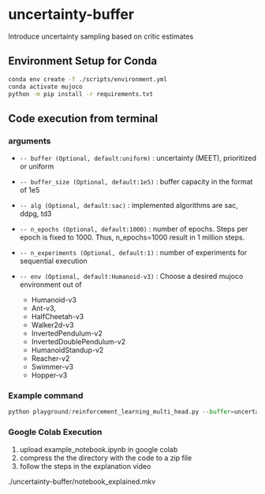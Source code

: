 # uncertainty-buffer
Introduce uncertainty sampling based on critic estimates

## Environment Setup for Conda

```bash
conda env create -f ./scripts/environment.yml
conda activate mujoco
python -m pip install -r requirements.txt
```

## Code execution from terminal

### arguments

- ```-- buffer (Optional, default:uniform)``` : uncertainty (MEET), prioritized or uniform

- ```-- buffer_size (Optional, default:1e5)``` : buffer capacity in the format of 1e5

- ```-- alg (Optional, default:sac)``` : implemented algorithms are sac, ddpg, td3

- ```-- n_epochs (Optional, default:1000)``` : number of epochs. Steps per epoch is fixed to 1000. Thus, n_epochs=1000 result in 1 million steps.

- ```-- n_experiments (Optional, default:1)``` : number of experiments for sequential execution

- ```-- env (Optional, default:Humanoid-v3)``` : Choose a desired mujoco environment out of 
    - Humanoid-v3
    - Ant-v3,
    - HalfCheetah-v3
    - Walker2d-v3
    - InvertedPendulum-v2
    - InvertedDoublePendulum-v2
    - HumanoidStandup-v2
    - Reacher-v2
    - Swimmer-v3
    - Hopper-v3


### Example command
```python
python playground/reinforcement_learning_multi_head.py --buffer=uncertainty --buffer_size=1e5 --alg=sac --n_epochs=1000 --n_experiments=1 --env=Walker2d-v3

```

### Google Colab Execution

1. upload example_notebook.ipynb in google colab
2. compress the the directory with the code to a zip file
3. follow the steps in the explanation video

 ./uncertainty-buffer/notebook_explained.mkv
